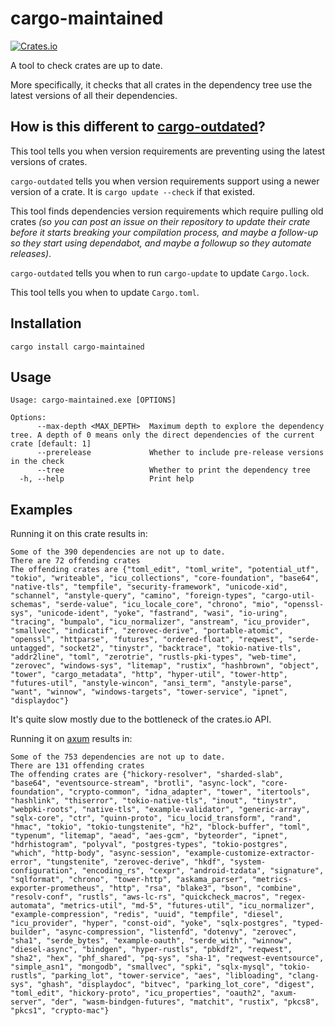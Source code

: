 # cargo-maintained

[![Crates.io](https://img.shields.io/crates/v/cargo-maintained)](https://crates.io/crates/cargo-maintained)

A tool to check crates are up to date.

More specifically, it checks that all crates in the dependency tree use the latest versions of all their dependencies.

## How is this different to [cargo-outdated](https://crates.io/crates/cargo-outdated)?

This tool tells you when version requirements are preventing using the latest versions of crates.

`cargo-outdated` tells you when version requirements support using a newer version of a crate. It is `cargo update --check` if that existed.

This tool finds dependencies version requirements which require pulling old crates *(so you can post an issue on their repository to update their crate before it starts breaking your compilation process, and maybe a follow-up so they start using dependabot, and maybe a followup so they automate releases)*.

`cargo-outdated` tells you when to run `cargo-update` to update `Cargo.lock`.

This tool tells you when to update `Cargo.toml`.


## Installation

```text
cargo install cargo-maintained
```

## Usage

```text
Usage: cargo-maintained.exe [OPTIONS]

Options:
      --max-depth <MAX_DEPTH>  Maximum depth to explore the dependency tree. A depth of 0 means only the direct dependencies of the current crate [default: 1]
      --prerelease             Whether to include pre-release versions in the check
      --tree                   Whether to print the dependency tree
  -h, --help                   Print help
```

## Examples

Running it on this crate results in:

```text
Some of the 390 dependencies are not up to date.
There are 72 offending crates
The offending crates are {"toml_edit", "toml_write", "potential_utf", "tokio", "writeable", "icu_collections", "core-foundation", "base64", "native-tls", "tempfile", "security-framework", "unicode-xid", "schannel", "anstyle-query", "camino", "foreign-types", "cargo-util-schemas", "serde-value", "icu_locale_core", "chrono", "mio", "openssl-sys", "unicode-ident", "yoke", "fastrand", "wasi", "io-uring", "tracing", "bumpalo", "icu_normalizer", "anstream", "icu_provider", "smallvec", "indicatif", "zerovec-derive", "portable-atomic", "openssl", "httparse", "futures", "ordered-float", "reqwest", "serde-untagged", "socket2", "tinystr", "backtrace", "tokio-native-tls", "addr2line", "toml", "zerotrie", "rustls-pki-types", "web-time", "zerovec", "windows-sys", "litemap", "rustix", "hashbrown", "object", "tower", "cargo_metadata", "http", "hyper-util", "tower-http", "futures-util", "anstyle-wincon", "ansi_term", "anstyle-parse", "want", "winnow", "windows-targets", "tower-service", "ipnet", "displaydoc"}
```

It's quite slow mostly due to the bottleneck of the crates.io API.

Running it on [axum](https://github.com/tokio-rs/axum) results in:

```text
Some of the 753 dependencies are not up to date.
There are 131 offending crates
The offending crates are {"hickory-resolver", "sharded-slab", "base64", "eventsource-stream", "brotli", "async-lock", "core-foundation", "crypto-common", "idna_adapter", "tower", "itertools", "hashlink", "thiserror", "tokio-native-tls", "inout", "tinystr", "webpki-roots", "native-tls", "example-validator", "generic-array", "sqlx-core", "ctr", "quinn-proto", "icu_locid_transform", "rand", "hmac", "tokio", "tokio-tungstenite", "h2", "block-buffer", "toml", "typenum", "litemap", "aead", "aes-gcm", "byteorder", "ipnet", "hdrhistogram", "polyval", "postgres-types", "tokio-postgres", "which", "http-body", "async-session", "example-customize-extractor-error", "tungstenite", "zerovec-derive", "hkdf", "system-configuration", "encoding_rs", "cexpr", "android-tzdata", "signature", "sqlformat", "chrono", "tower-http", "askama_parser", "metrics-exporter-prometheus", "http", "rsa", "blake3", "bson", "combine", "resolv-conf", "rustls", "aws-lc-rs", "quickcheck_macros", "regex-automata", "metrics-util", "md-5", "futures-util", "icu_normalizer", "example-compression", "redis", "uuid", "tempfile", "diesel", "icu_provider", "hyper", "const-oid", "yoke", "sqlx-postgres", "typed-builder", "async-compression", "listenfd", "dotenvy", "zerovec", "sha1", "serde_bytes", "example-oauth", "serde_with", "winnow", "diesel-async", "bindgen", "hyper-rustls", "pbkdf2", "reqwest", "sha2", "hex", "phf_shared", "pq-sys", "sha-1", "reqwest-eventsource", "simple_asn1", "mongodb", "smallvec", "spki", "sqlx-mysql", "tokio-rustls", "parking_lot", "tower-service", "aes", "libloading", "clang-sys", "ghash", "displaydoc", "bitvec", "parking_lot_core", "digest", "toml_edit", "hickory-proto", "icu_properties", "oauth2", "axum-server", "der", "wasm-bindgen-futures", "matchit", "rustix", "pkcs8", "pkcs1", "crypto-mac"}
```
